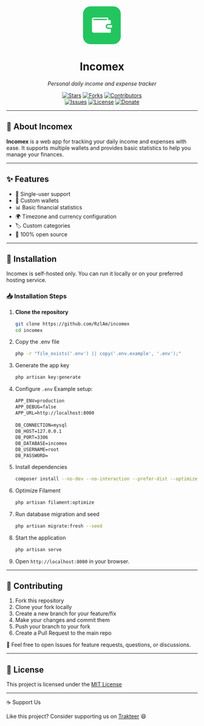 <p align="center">
  <img src="https://raw.githubusercontent.com/RzlAm/incomex/refs/heads/main/public/web-app-manifest-512x512.png" alt="Incomex Logo" width="100" height="100" />
</p>

<h1 align="center">Incomex</h1>
<p align="center"><i>Personal daily income and expense tracker</i></p>

<p align="center">
  <a href="https://github.com/RzlAm/incomex/stargazers"><img src="https://img.shields.io/github/stars/RzlAm/incomex?style=social" alt="Stars"></a>
  <a href="https://github.com/RzlAm/incomex/network/members"><img src="https://img.shields.io/github/forks/RzlAm/incomex?style=social" alt="Forks"></a>
  <a href="https://github.com/RzlAm/incomex/graphs/contributors"><img src="https://img.shields.io/github/contributors/RzlAm/incomex" alt="Contributors"></a>
  <br>
  <a href="https://github.com/RzlAm/incomex/issues"><img src="https://img.shields.io/github/issues/RzlAm/incomex" alt="Issues"></a>
  <a href="https://github.com/RzlAm/incomex/blob/main/LICENSE"><img src="https://img.shields.io/github/license/RzlAm/incomex" alt="License"></a>
  <a href="https://trakteer.id/rzlam/tip"><img src="https://img.shields.io/badge/Donate-Trakteer-orange" alt="Donate"></a>
</p>

---

## 🧾 About Incomex

**Incomex** is a web app for tracking your daily income and expenses with ease. It supports multiple wallets and provides basic statistics to help you manage your finances.

---

## ✨ Features

-   🔐 Single-user support
-   👛 Custom wallets
-   📊 Basic financial statistics
-   🌍 Timezone and currency configuration
-   🏷️ Custom categories
-   💯 100% open source

---

## 🚀 Installation

Incomex is self-hosted only. You can run it locally or on your preferred hosting service.

### 📥 Installation Steps

1. **Clone the repository**
    ```bash
    git clone https://github.com/RzlAm/incomex
    cd incomex
    ```
2. Copy the .env file
    ```bash
    php -r "file_exists('.env') || copy('.env.example', '.env');"
    ```
3. Generate the app key
    ```bash
    php artisan key:generate
    ```
4. Configure `.env`
   Example setup:

    ```env
    APP_ENV=production
    APP_DEBUG=false
    APP_URL=http://localhost:8000

    DB_CONNECTION=mysql
    DB_HOST=127.0.0.1
    DB_PORT=3306
    DB_DATABASE=incomex
    DB_USERNAME=root
    DB_PASSWORD=
    ```

5. Install dependencies
    ```bash
    composer install --no-dev --no-interaction --prefer-dist --optimize-autoloader
    ```
6. Optimize Filament
    ```bash
    php artisan filament:optimize
    ```
7. Run database migration and seed
    ```bash
    php artisan migrate:fresh --seed
    ```
8. Start the application
    ```bash
    php artisan serve
    ```
9. Open `http://localhost:8000` in your browser.

---

## 🤝 Contributing

1. Fork this repository
2. Clone your fork locally
3. Create a new branch for your feature/fix
4. Make your changes and commit them
5. Push your branch to your fork
6. Create a Pull Request to the main repo

📝 Feel free to open Issues for feature requests, questions, or discussions.

---

## 📄 License

This project is licensed under the [MIT License](https://github.com/RzlAm/incomex/blob/main/LICENSE)

---

☕ Support Us

Like this project? Consider supporting us on [Trakteer](https://trakteer.id/rzlam/tip) 😄
